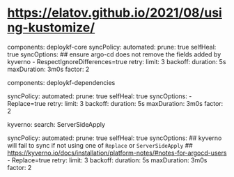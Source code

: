 # https://elatov.github.io/2021/08/using-kustomize/


components: deploykf-core
  syncPolicy:
    automated:
      prune: true
      selfHeal: true
    syncOptions:
      ## ensure argo-cd does not remove the fields added by kyverno
      - RespectIgnoreDifferences=true
    retry:
      limit: 3
      backoff:
        duration: 5s
        maxDuration: 3m0s
        factor: 2


components: deploykf-dependencies

  syncPolicy:
    automated:
      prune: true
      selfHeal: true
    syncOptions:
      - Replace=true
    retry:
      limit: 3
      backoff:
        duration: 5s
        maxDuration: 3m0s
        factor: 2


kyverno: search: ServerSideApply

  syncPolicy:
    automated:
      prune: true
      selfHeal: true
    syncOptions:
      ## kyverno will fail to sync if not using one of `Replace` or `ServerSideApply`
      ## https://kyverno.io/docs/installation/platform-notes/#notes-for-argocd-users
      - Replace=true
    retry:
      limit: 3
      backoff:
        duration: 5s
        maxDuration: 3m0s
        factor: 2

